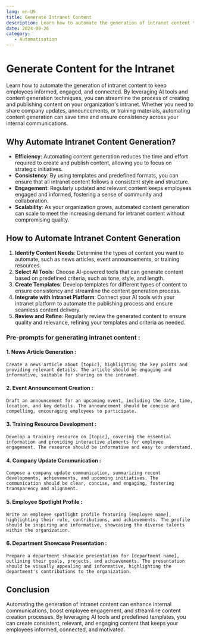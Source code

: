 ```yaml
---
lang: en-US
title: Generate Intranet Content
description: Learn how to automate the generation of intranet content to keep employees informed, engaged, and connected.
date: 2024-09-26
category:
   - Automatisation
---
```


# Generate Content for the Intranet

Learn how to automate the generation of intranet content to keep employees informed, engaged, and connected. By leveraging AI tools and content generation techniques, you can streamline the process of creating and publishing content on your organization's intranet. Whether you need to share company updates, announcements, or training materials, automating content generation can save time and ensure consistency across your internal communications.

<!-- more -->

## Why Automate Intranet Content Generation?

-  **Efficiency**: Automating content generation reduces the time and effort required to create and publish content, allowing you to focus on strategic initiatives.
-  **Consistency**: By using templates and predefined formats, you can ensure that all intranet content follows a consistent style and structure.
-  **Engagement**: Regularly updated and relevant content keeps employees engaged and informed, fostering a sense of community and collaboration.
-  **Scalability**: As your organization grows, automated content generation can scale to meet the increasing demand for intranet content without compromising quality.

## How to Automate Intranet Content Generation

1. **Identify Content Needs**: Determine the types of content you want to automate, such as news articles, event announcements, or training resources.
2. **Select AI Tools**: Choose AI-powered tools that can generate content based on predefined criteria, such as tone, style, and length.
3. **Create Templates**: Develop templates for different types of content to ensure consistency and streamline the content generation process.
4. **Integrate with Intranet Platform**: Connect your AI tools with your intranet platform to automate the publishing process and ensure seamless content delivery.
5. **Review and Refine**: Regularly review the generated content to ensure quality and relevance, refining your templates and criteria as needed.

### Pre-prompts for generating intranet content :

#### 1. News Article Generation :

```
Create a news article about [topic], highlighting the key points and providing relevant details. The article should be engaging and informative, suitable for sharing on the intranet.
```

#### 2. Event Announcement Creation :

```
Draft an announcement for an upcoming event, including the date, time, location, and key details. The announcement should be concise and compelling, encouraging employees to participate.
```

#### 3. Training Resource Development :

```
Develop a training resource on [topic], covering the essential information and providing interactive elements for employee engagement. The resource should be informative and easy to understand.
```

#### 4. Company Update Communication :

```
Compose a company update communication, summarizing recent developments, achievements, and upcoming initiatives. The communication should be clear, concise, and engaging, fostering transparency and alignment.
```

#### 5. Employee Spotlight Profile :

```
Write an employee spotlight profile featuring [employee name], highlighting their role, contributions, and achievements. The profile should be inspiring and informative, showcasing the diverse talents within the organization.
```

#### 6. Department Showcase Presentation :

```
Prepare a department showcase presentation for [department name], outlining their goals, projects, and achievements. The presentation should be visually appealing and informative, highlighting the department's contributions to the organization.
```

## Conclusion

Automating the generation of intranet content can enhance internal communications, boost employee engagement, and streamline content creation processes. By leveraging AI tools and predefined templates, you can create consistent, relevant, and engaging content that keeps your employees informed, connected, and motivated.
